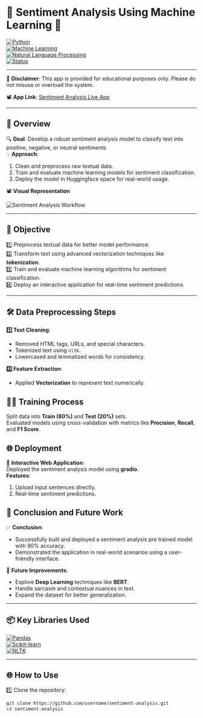 # 💬 **Sentiment Analysis Using Machine Learning** 🧠  
[![Python](https://img.shields.io/badge/Python-3.9+-blue?logo=python&logoColor=white)](https://www.python.org/)  
[![Machine Learning](https://img.shields.io/badge/Machine%20Learning-Logistic%20Regression-green?logo=scikit-learn&logoColor=white)](https://scikit-learn.org/stable/)  
[![Natural Language Processing](https://img.shields.io/badge/NLP-Tfidf%20Vectorization-orange?logo=numpy&logoColor=white)](https://www.nltk.org/)  
[![Status](https://img.shields.io/badge/Status-Completed-brightgreen)](#final-results)  

--- 
🚨 **Disclaimer**: This app is provided for educational purposes only. Please do not misuse or overload the system.


📽️ **App Link**: [Sentiment Analysis Live App](https://huggingface.co/spaces/Akash076/Gradio-sentiment-analysis)  


---

## 🌟 **Overview**  

🔍 **Goal**: Develop a robust sentiment analysis model to classify text into positive, negative, or neutral sentiments.  
💡 **Approach**:  
1. Clean and preprocess raw textual data.  
2. Train and evaluate machine learning models for sentiment classification.  
3. Deploy the model in Huggingface space for real-world usage.  

📽️ **Visual Representation**  

![Sentiment Analysis Workflow](https://github.com/user-attachments/assets/b231e12f-d605-4d2d-8597-2f5607407031)

---

## 🎯 **Objective**  

1️⃣ Preprocess textual data for better model performance.  
2️⃣ Transform text using advanced vectorization techniques like **tokenization**.  
3️⃣ Train and evaluate machine learning algorithms for sentiment classification.  
4️⃣ Deploy an interactive application for real-time sentiment predictions.  

---

## 🛠️ **Data Preprocessing Steps**  

**1️⃣ Text Cleaning**:  
- Removed HTML tags, URLs, and special characters.  
- Tokenized text using `nltk`.  
- Lowercased and lemmatized words for consistency.  

**2️⃣ Feature Extraction**:  
- Applied **Vectorization** to represent text numerically.

## 🏋️‍♂️ **Training Process**  

 Split data into **Train (80%)** and **Test (20%)** sets.  
 Evaluated models using cross-validation with metrics like **Precision**, **Recall**, and **F1 Score**.  

## 🌐 **Deployment**  

🌟 **Interactive Web Application**:  
Deployed the sentiment analysis model using **gradio**.  
**Features**:  
1. Upload input sentences directly.  
2. Real-time sentiment predictions.  

## 🚀 **Conclusion and Future Work**  

✅ **Conclusion**:  
- Successfully built and deployed a sentiment analysis pre trained model with 90% accuracy.  
- Demonstrated the application in real-world scenarios using a user-friendly interface.  

🔮 **Future Improvements**:  
- Explore **Deep Learning** techniques like **BERT**.  
- Handle sarcasm and contextual nuances in text.  
- Expand the dataset for better generalization.  

---

## 📦 **Key Libraries Used**  

[![Pandas](https://img.shields.io/badge/Library-Pandas-blue)](https://pandas.pydata.org/)  
[![Scikit-learn](https://img.shields.io/badge/Library-Scikit--learn-orange)](https://scikit-learn.org/stable/)  
[![NLTK](https://img.shields.io/badge/Library-NLTK-green)](https://www.nltk.org/)  

---

## 🌐 **How to Use**  

1️⃣ Clone the repository:  
```bash  
git clone https://github.com/username/sentiment-analysis.git  
cd sentiment-analysis  
